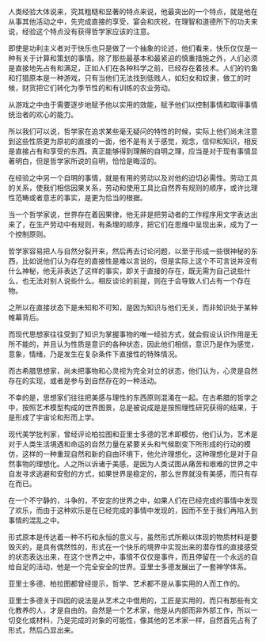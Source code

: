 <p data-pid="DTa8DeYn">人类经验大体说来，究其粗糙和显著的特点来说，他最突出的一个特点，就是他在从事其他活动之中，先完成直接的享受，宴会和庆祝，在理智和道德所下的功夫来说，经验这个特点没有获得哲学家应该的注意。</p><p data-pid="y3jx-731">即使是功利主义者对于快乐也只是做了一个抽象的论述，他们看来，快乐仅仅是一种有关于计算和策划的事情。除了那些最基本和最紧迫的慎重措施之外，人们必须是直接地先占有和满足，正如人们在各种科学之前，已经存在着技术。人们的钓鱼和打猎原本是一种游戏，只有当他们无法找到低贱人，如妇女和奴隶，做工的时候，财货把它们转化为季节性的和有训练的农业劳动。</p><p data-pid="NaCJncTN">从游戏之中由于需要逐步地赋予他以实用的效能，赋予他们以控制事情和取得事情统治者的欢心的能力。</p><p data-pid="R8yvD2UG">所以我们可以说，哲学家在追求某些毫无疑问的特性的时候，实际上他们尚未注意到这些性质更为原初的直接的一面，他不是有关于感觉，观念，信仰和知识，相反是直接占有和享受的东西。真正能够得到理解的自明之理，应当是对于现有事情显著明白，但是哲学家所说的自明，恰恰是晦涩的。</p><p data-pid="wHuvrKjt">在经验之中另一个自明的事情，就是有用的劳动以及对他的迫切必需性。劳动工具的关系，使我们相信因果关系，劳动和使用工具比自然界有规则的顺序，或许比理性范畴或者意志的事实，是更为恰当的根据。</p><p data-pid="R0-rDQE4">当一个哲学家说，世界存在着因果律，他无非是把劳动者的工作程序用文字表达出来了，在生产劳动中有规则，有条理的顺序，把它们在思维中呈现出来，成为了一个控制原则。</p><p data-pid="Z5AK-reM">哲学家容易把人与自然分裂开来，然后再去讨论问题，以至于形成一些很神秘的东西，比如说他们认为存在的直接性是难以言说的，但是实际上这个不可言说并没有什么神秘，他无非表达了这样的事实，即关于直接的存在，既无需为自己说些什么，也无法对别人说些什么。相反谈论的前提，则在于会导致人们占有一个存在物。</p><p data-pid="It8RG7Fs">之所以在直接状态下是未知和不可知，是因为知识与他们无关，而非知识处于某种帷幕背后。</p><p data-pid="7LvXuj4u">而现代思想家往往受到了知识为掌握事物的唯一经验方式，就会假设认识作用是无所不能的，并且认为性质是意识的各种状态，因此他们相信，意识乃是作为感觉，意象，情绪，乃是发生在复杂条件下直接性的特殊情况。</p><p data-pid="mqMIQbTq">而古希腊思想家，尚未把事物和心灵视为完全对立的状态，他们认为，心灵是自然存在的实现，或者是参与到自然存在的一种活动。</p><p data-pid="-3-t5dqi">不幸的是，思想家们往往把美感与理性的东西原则混淆在一起。在古希腊的哲学之中，按照艺术模型构成的世界图景，总是被说成是是按照理性研究获得的结果，于是形成了宇宙论和形而上学。</p><p data-pid="pncuGxvr">现代美学批判家，曾经评论柏拉图和亚里士多德的艺术即模仿，他们认为，艺术是对于人类生活境遇和命运的自然力量在紧要关头和气候剧变下所形成的行动的模仿，这样的一种重现自然和新的自由环境下，他允许理想化，这种理想化是对于自然事物的理想化。人之所以诉诸于美感，是因为人类试图从痛苦和艰难的世界之中自发寻求逃避和安慰的方式，如果世界是稳定的，那么世界就没有美感，而只有存在而已。</p><p data-pid="-5DK4gqP">在一个不宁静的，斗争的，不安定的世界之中，如果人们在已经完成的事情中发现了欢乐，而由于这种欢乐是在已经完成的事情中发现的，因而不至于我们再陷入到事情的混乱之中。</p><p data-pid="LUato6Ek">形式原本是传达着一种不朽和永恒的意义与，虽然形式所赖以体现的物质材料是要毁灭的，是具有偶然性的，形式在一个快乐的境界中实现出来的潜存性的直接感受的状态表达出来，在这个世界之中，事情不仅仅是事件，而且停留在一个永远的自给自足的活动，他是一个完全安全的世界。亚里士多德发展出了一套神学体系。</p><p data-pid="3kr4dtub">亚里士多德、柏拉图都曾经提示，哲学、艺术都不是从事实用的人而工作的。</p><p data-pid="k4kNW7-Z">亚里士多德关于四因的说法是从艺术之中借用的，工匠是实用的，而只有那些有文化教养的人，才是自由的。自然是一个艺术家，他是从内部而非外部工作，所以一切变化或材料，乃是完成的对象的可能性，像其他的艺术家一样，自然首先占有了形式，然后凸显出来。</p><p></p>